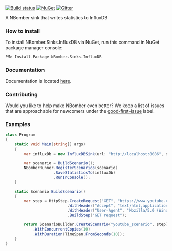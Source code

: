 [![Build status](https://ci.appveyor.com/api/projects/status/ptahoo3renvkn7vu?svg=true)](https://ci.appveyor.com/project/PragmaticFlowOrg/nbomber-sinks-influxdb)
[![NuGet](https://img.shields.io/nuget/v/nbomber.sinks.influxdb.svg)](https://www.nuget.org/packages/nbomber.sinks.influxdb/)
[![Gitter](https://badges.gitter.im/nbomber/community.svg)](https://gitter.im/nbomber/community?utm_source=badge&utm_medium=badge&utm_campaign=pr-badge)

A NBomber sink that writes statistics to InfluxDB

### How to install
To install NBomber.Sinks.InfluxDB via NuGet, run this command in NuGet package manager console:
```code
PM> Install-Package NBomber.Sinks.InfluxDB
```

### Documentation
Documentation is located [here](https://nbomber.com/docs/).

### Contributing
Would you like to help make NBomber even better? We keep a list of issues that are approachable for newcomers under the [good-first-issue](https://github.com/PragmaticFlow/NBomber.Sinks.InfluxDB/issues?q=is%3Aopen+is%3Aissue+label%3A%22good+first+issue%22) label.

### Examples
```csharp
class Program
{
    static void Main(string[] args)
    {
        var influxDb = new InfluxDBSink(url: "http://localhost:8086", dbName: "default");

        var scenario = BuildScenario();
        NBomberRunner.RegisterScenarios(scenario)
                     .SaveStatisticsTo(influxDb)
                     .RunInConsole();
    }

    static Scenario BuildScenario()
    {
        var step = HttpStep.CreateRequest("GET", "https://www.youtube.com")
                           .WithHeader("Accept", "text/html,application/xhtml+xml,application/xml;q=0.9,image/webp,image/apng,*/*;q=0.8")
                           .WithHeader("User-Agent", "Mozilla/5.0 (Windows NT 10.0; Win64; x64) AppleWebKit/537.36 (KHTML, like Gecko) Chrome/67.0.3396.99 Safari/537.36")
                           .BuildStep("GET request");

        return ScenarioBuilder.CreateScenario("youtube_scenario", step)
            .WithConcurrentCopies(10)
            .WithDuration(TimeSpan.FromSeconds(10));
    }
}
```
